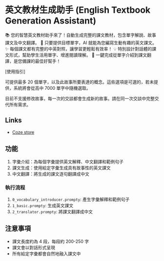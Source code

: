 # 英文教材生成助手 (English Textbook Generation Assistant)

📚 您的智慧英文教材助手來了！自動生成完整的課文教材，包含單字解說、故事課文及中文翻譯。
🎯 只要提供目標單字，AI 就能為您編寫生動有趣的英文課文。
✨ 每個課文都有完整的中英對照，讓學習更輕鬆有效率！
💡 特別設計對話體的課文形式，幫助學生活用單字、增進閱讀理解。
🔄 一鍵完成從單字介紹到課文翻譯，是您備課的最佳好幫手！

[使用指引]

可提供最多 20 個單字，以及此故事所要表達的概念。這些選項是可選的，若未提供，系統將會從高中 7000 單字中隨機選取。

目前不支援修改故事，每一次的交談都會生成新的故事。請在同一次交談中完整交代所有需求。

## Links

- [Coze store](https://www.coze.com/s/Zs8DE12vg/)

## 功能

1. 字彙介紹：為每個字彙提供英文解釋、中文翻譯和範例句子
2. 課文生成：使用給定字彙生成具有故事性的英文課文
3. 中文翻譯：將生成的課文逐句翻譯成中文

### 執行流程

1. `0_vocabulary_introducer.prompty`: 產生字彙解釋和範例句子
2. `1_basic.prompty`: 生成英文課文
3. `2_translator.prompty`: 將課文翻譯成中文

## 注意事項

- 課文長度約為 4 段，每段約 200-250 字
- 課文會以對話形式呈現
- 所有給定字彙都會自然地融入課文中
